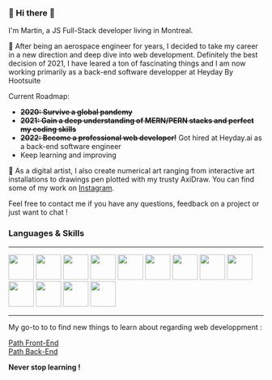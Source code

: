 ###  👋 Hi there 👋

I'm Martin, a JS Full-Stack developer living in Montreal.

🌱 After being an aerospace engineer for years, I decided to take my career in a new direction and deep dive into web development. Definitely the best decision of 2021, I have leared a ton of fascinating things and I am now working primarily as a back-end software developper at Heyday By Hootsuite

Current Roadmap:
- ~~**2020: Survive a global pandemy**~~
- ~~**2021: Gain a deep understanding of MERN/PERN stacks and perfect my coding skills**~~
- ~~**2022: Become a professional web developer!**~~ Got hired at Heyday.ai as a back-end software engineer
- Keep learning and improving

🎨 As a digital artist, I also create numerical art ranging from interactive art installations to drawings pen plotted with my trusty AxiDraw. You can find some of my work on [Instagram](https://www.instagram.com/croc0smos/).

 Feel free to contact me if you have any questions, feedback on a project or just want to chat !
 
 ### Languages & Skills
 
 ---
 
 <div>
 <img src='https://cdn.jsdelivr.net/gh/devicons/devicon/icons/javascript/javascript-plain.svg' width="50" height="50">
 <img src='https://cdn.jsdelivr.net/gh/devicons/devicon/icons/css3/css3-original.svg' width="50" height="50">
 <img src='https://cdn.jsdelivr.net/gh/devicons/devicon/icons/html5/html5-original.svg' width="50" height="50">
 <img src='https://cdn.jsdelivr.net/gh/devicons/devicon/icons/typescript/typescript-plain.svg' width="50" height="50">
  <img src='https://cdn.jsdelivr.net/gh/devicons/devicon/icons/mongodb/mongodb-original.svg' width="50" height="50">
 <img src="https://cdn.jsdelivr.net/gh/devicons/devicon/icons/postgresql/postgresql-original.svg" width="50" height="50">
  <img src='https://cdn.jsdelivr.net/gh/devicons/devicon/icons/nodejs/nodejs-original.svg' width="50" height="50">
 <img src='https://cdn.jsdelivr.net/gh/devicons/devicon/icons/npm/npm-original-wordmark.svg' width="50" height="50"> 
 <img src='https://cdn.jsdelivr.net/gh/devicons/devicon/icons/vscode/vscode-original.svg' width="50" height="50">
  <img src='https://cdn.jsdelivr.net/gh/devicons/devicon/icons/gitlab/gitlab-original.svg' width="50" height="50">
 <img src='https://cdn.jsdelivr.net/gh/devicons/devicon/icons/react/react-original.svg' width="50" height="50">
 <img src='https://cdn.jsdelivr.net/gh/devicons/devicon/icons/express/express-original.svg' width="50" height="50">
 <img src='https://cdn.jsdelivr.net/gh/devicons/devicon/icons/git/git-original.svg' width="50" height="50">
</div>

   ---  
   
 My go-to to to find new things to learn about regarding web developpment :  
 
 [Path Front-End](https://roadmap.sh/frontend)  
 [Path Back-End](https://roadmap.sh/backend)
 
 **Never stop learning !**
 
 
<!--
**Maitre-Pangolin/maitre-pangolin** is a ✨ _special_ ✨ repository because its `README.md` (this file) appears on your GitHub profile.

Here are some ideas to get you started:

- 🔭 I’m currently working on ...
- 🌱 I’m currently learning ...
- 👯 I’m looking to collaborate on ...
- 🤔 I’m looking for help with ...
- 💬 Ask me about ...
- 📫 How to reach me: ...
- 😄 Pronouns: ...
- ⚡ Fun fact: ...
-->
